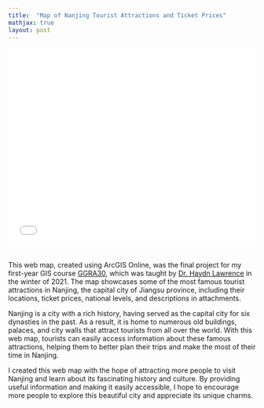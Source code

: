 ```yaml
---
title:  "Map of Nanjing Tourist Attractions and Ticket Prices"
mathjax: true
layout: post
---
```


<style>.embed-container {position: relative; padding-bottom: 80%; height: 0; max-width: 100%;} .embed-container iframe, .embed-container object, .embed-container iframe{position: absolute; top: 0; left: 0; width: 100%; height: 100%;} small{position: absolute; z-index: 40; bottom: 0; margin-bottom: -15px;}</style><div class="embed-container"><iframe width="500" height="400" frameborder="0" scrolling="no" marginheight="0" marginwidth="0" title="Nanjing_tourist_attractions_and_ticket_prices_yinzehui" src="//utoronto.maps.arcgis.com/apps/Embed/index.html?webmap=868affdfefe14c28a7bb79b4e380fac3&extent=118.7145,32.007,118.884,32.0928&home=true&zoom=true&previewImage=false&scale=true&search=true&searchextent=true&legend=true&basemap_gallery=true&disable_scroll=false&theme=light"></iframe></div>
<p style="margin-bottom:0.8cm;"></p>

This web map, created using ArcGIS Online, was the final project for my first-year GIS course [GGRA30](https://utsc.calendar.utoronto.ca/course/ggra30h3), which was taught by [Dr. Haydn Lawrence](https://ca.linkedin.com/in/haydnlawrence) in the winter of 2021. The map showcases some of the most famous tourist attractions in Nanjing, the capital city of Jiangsu province, including their locations, ticket prices, national levels, and descriptions in attachments.<!-- readmore -->

Nanjing is a city with a rich history, having served as the capital city for six dynasties in the past. As a result, it is home to numerous old buildings, palaces, and city walls that attract tourists from all over the world. With this web map, tourists can easily access information about these famous attractions, helping them to better plan their trips and make the most of their time in Nanjing.

I created this web map with the hope of attracting more people to visit Nanjing and learn about its fascinating history and culture. By providing useful information and making it easily accessible, I hope to encourage more people to explore this beautiful city and appreciate its unique charms.
